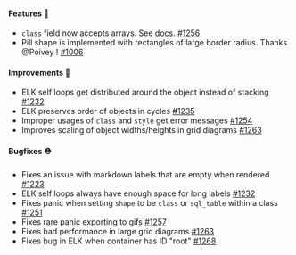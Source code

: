#### Features 🚀

- `class` field now accepts arrays. See [docs](TODO). [#1256](https://github.com/terrastruct/d2/pull/1256)
- Pill shape is implemented with rectangles of large border radius. Thanks @Poivey ! [#1006](https://github.com/terrastruct/d2/pull/1006)

#### Improvements 🧹

- ELK self loops get distributed around the object instead of stacking [#1232](https://github.com/terrastruct/d2/pull/1232)
- ELK preserves order of objects in cycles [#1235](https://github.com/terrastruct/d2/pull/1235)
- Improper usages of `class` and `style` get error messages [#1254](https://github.com/terrastruct/d2/pull/1254)
- Improves scaling of object widths/heights in grid diagrams [#1263](https://github.com/terrastruct/d2/pull/1263)

#### Bugfixes ⛑️

- Fixes an issue with markdown labels that are empty when rendered [#1223](https://github.com/terrastruct/d2/issues/1223)
- ELK self loops always have enough space for long labels [#1232](https://github.com/terrastruct/d2/pull/1232)
- Fixes panic when setting `shape` to be `class` or `sql_table` within a class [#1251](https://github.com/terrastruct/d2/pull/1251)
- Fixes rare panic exporting to gifs [#1257](https://github.com/terrastruct/d2/pull/1257)
- Fixes bad performance in large grid diagrams [#1263](https://github.com/terrastruct/d2/pull/1263)
- Fixes bug in ELK when container has ID "root" [#1268](https://github.com/terrastruct/d2/pull/1268)
